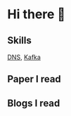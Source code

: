 # Hi there 👋


## Skills

[DNS](https://github.com/naveenrai8/SystemDesign/blob/main/Concepts/DNS/dns.md), [Kafka](https://github.com/naveenrai8/kafka-practicals)

## Paper I read

## Blogs I read
<!--
**naveenrai8/naveenrai8** is a ✨ _special_ ✨ repository because its `README.md` (this file) appears on your GitHub profile.

Here are some ideas to get you started:

- 🔭 I’m currently working on ...
- 🌱 I’m currently learning ...
- 👯 I’m looking to collaborate on ...
- 🤔 I’m looking for help with ...
- 💬 Ask me about ...
- 📫 How to reach me: ...
- 😄 Pronouns: ...
- ⚡ Fun fact: ...
-->
